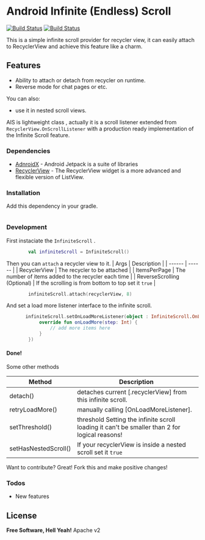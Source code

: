 # Android Infinite (Endless) Scroll

[![Build Status](https://img.shields.io/badge/build-passing-brightgreen)](https://github.com/smarteist/Android-Infinite-Scroll) [![Build Status](https://img.shields.io/badge/license-Apache-blue)](http://www.apache.org/licenses/LICENSE-2.0)


This is a simple infinite scroll provider for recycler view, it can easily attach to RecyclerView and achieve this feature like a charm.

## Features

  - Ability to attach or detach from recycler on runtime.
  - Reverse mode for chat pages or etc.

You can also:
  - use it in nested scroll views.


AIS is lightweight class , actually it is a scroll listener extended from ```RecyclerView.OnScrollListener``` with a production ready implementation of the Infinite Scroll feature.

### Dependencies

* [AdnroidX](https://developer.android.com/jetpack/) - Android Jetpack is a suite of libraries
* [RecyclerView](https://developer.android.com/jetpack/androidx/releases/recyclerview) - The RecyclerView widget is a more advanced and flexible version of ListView.

### Installation

Add this dependency in your gradle.

```groovy

```

### Development
First instaciate the ```InfiniteScroll``` .

```kotlin
        val infiniteScroll = InfiniteScroll()
```
Then you can ```attach``` a recycler view to it.
| Args | Description |
| ------ | ------ |
| RecyclerView | The recycler to be attached |
| ItemsPerPage | The number of items added to the recycler each time |
| ReverseScrolling (Optional) | If the scrolling is from bottom to top set it ```true``` |


```kotlin
        infiniteScroll.attach(recyclerView, 8)
```
And set a load more listener interface to the infinite scroll.
```kotlin
       infiniteScroll.setOnLoadMoreListener(object : InfiniteScroll.OnLoadMoreListener {
            override fun onLoadMore(step: Int) {
                // add more items here
            }
        })
```
#### Done!
Some other methods

| Method | Description |
| ------ | ------ |
| detach() | detaches current [.recyclerView] from this infinite scroll. |
| retryLoadMore() | manually calling [OnLoadMoreListener]. |
| setThreshold() | threshold Setting the infinite scroll loading it can't be smaller than 2 for logical reasons! |
| setHasNestedScroll() | If your recyclerView is inside a nested scroll set it ```true``` |


Want to contribute? Great!
Fork this and make positive changes!

### Todos

 - New features

License
----
**Free Software, Hell Yeah!**
Apache v2
